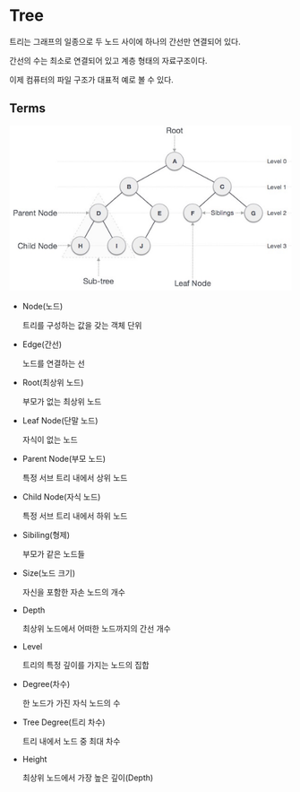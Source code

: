 # Tree

트리는 그래프의 일종으로 두 노드 사이에 하나의 간선만 연결되어 있다.

간선의 수는 최소로 연결되어 있고 계층 형태의 자료구조이다.

이제 컴퓨터의 파일 구조가 대표적 예로 볼 수 있다.



## Terms

![tree](./img/tree.PNG)

- Node(노드)

  트리를 구성하는 값을 갖는 객체 단위

- Edge(간선)

  노드를 연결하는 선

- Root(최상위 노드)

  부모가 없는 최상위 노드

- Leaf Node(단말 노드)

  자식이 없는 노드

- Parent Node(부모 노드)

  특정 서브 트리 내에서 상위 노드

- Child Node(자식 노드)

  특정 서브 트리 내에서 하위 노드 

- Sibiling(형제)

  부모가 같은 노드들

- Size(노드 크기)

  자신을 포함한 자손 노드의 개수

- Depth

  최상위 노드에서 어떠한 노드까지의 간선 개수

- Level

  트리의 특정 깊이를 가지는 노드의 집합

- Degree(차수)

  한 노드가 가진 자식 노드의 수

- Tree Degree(트리 차수)

  트리 내에서 노드 중 최대 차수

- Height

  최상위 노드에서 가장 높은 깊이(Depth)

